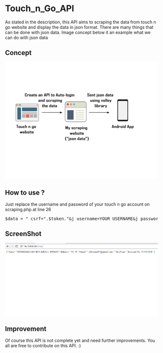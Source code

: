 # Touch_n_Go_API

As stated in the description, this API aims to scraping the data from touch n go website and display the data in json format. 
There are many things that can be done with json data. Image concept below it an example what we can do with json data 

## Concept 

<img src="https://github.com/AfiHisam/Touch_n_Go_API/blob/master/TNG.png">

## How to use ?

Just replace the username and password of your touch n go account on scraping.php at line 26

<pre>
$data = "_csrf=".$token."&j_username=YOUR_USERNAME&j_password=YOUR_PASSWORD&proceed=Login";
</pre>

## ScreenShot

<img src="https://github.com/AfiHisam/Touch_n_Go_API/blob/master/ss1.PNG">


## Improvement 

Of course this API is not complete yet and need further improvements. You all are free to contribute on this API. :)

